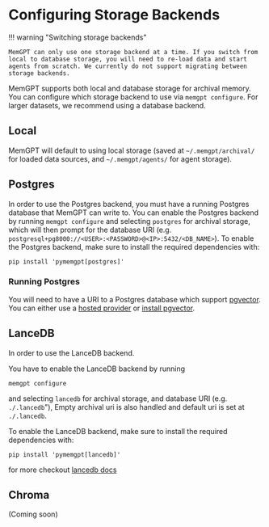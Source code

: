 # Configuring Storage Backends

!!! warning "Switching storage backends"

    MemGPT can only use one storage backend at a time. If you switch from local to database storage, you will need to re-load data and start agents from scratch. We currently do not support migrating between storage backends.

MemGPT supports both local and database storage for archival memory. You can configure which storage backend to use via `memgpt configure`. For larger datasets, we recommend using a database backend.

## Local
MemGPT will default to using local storage (saved at `~/.memgpt/archival/` for loaded data sources, and `~/.memgpt/agents/` for agent storage).

## Postgres
In order to use the Postgres backend, you must have a running Postgres database that MemGPT can write to. You can enable the Postgres backend by running `memgpt configure` and selecting `postgres` for archival storage, which will then prompt for the database URI (e.g. `postgresql+pg8000://<USER>:<PASSWORD>@<IP>:5432/<DB_NAME>`). To enable the Postgres backend, make sure to install the required dependencies with:
```
pip install 'pymemgpt[postgres]'
```

### Running Postgres
You will need to have a URI to a Postgres database which support [pgvector](https://github.com/pgvector/pgvector). You can either use a [hosted provider](https://github.com/pgvector/pgvector/issues/54) or [install pgvector](https://github.com/pgvector/pgvector#installation).


## LanceDB
In order to use the LanceDB backend.

 You have to enable the LanceDB backend by running 
 
 ```
 memgpt configure
 ```
  and selecting `lancedb` for archival storage, and database URI (e.g. `./.lancedb`"), Empty archival uri is also handled and default uri is set at `./.lancedb`. 

To enable the LanceDB backend, make sure to install the required dependencies with:
```
pip install 'pymemgpt[lancedb]'
```
for more checkout [lancedb docs](https://lancedb.github.io/lancedb/)


## Chroma
(Coming soon)
